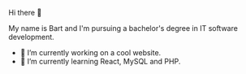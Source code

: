 Hi there 👋

My name is Bart and I'm pursuing a bachelor's degree in IT software development.

- 🔭 I’m currently working on a cool website.
- 🌱 I’m currently learning React, MySQL and PHP.


<!--
**BartKuijs/bartkuijs** is a ✨ _special_ ✨ repository because its `README.md` (this file) appears on your GitHub profile.

Here are some ideas to get you started:

- 🔭 I’m currently working on ...
- 🌱 I’m currently learning ...
- 👯 I’m looking to collaborate on ...
- 🤔 I’m looking for help with ...
- 💬 Ask me about ...
- 📫 How to reach me: ...
- 😄 Pronouns: ...
- ⚡ Fun fact: ...
-->
